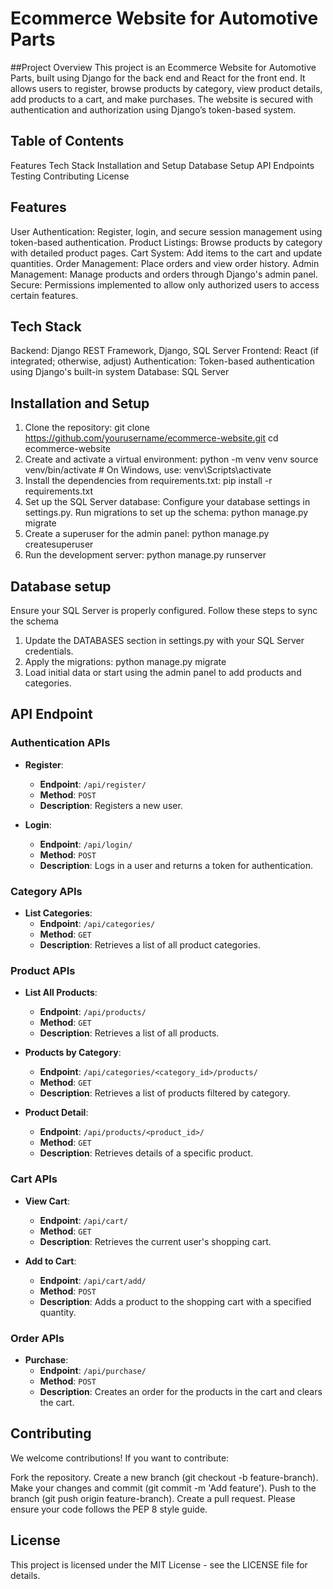 # Ecommerce Website for Automotive Parts
##Project Overview
This project is an Ecommerce Website for Automotive Parts, built using Django for the back end and React for the front end. It allows users to register, browse products by category, view product details, add products to a cart, and make purchases. The website is secured with authentication and authorization using Django’s token-based system.

## Table of Contents
Features
Tech Stack
Installation and Setup
Database Setup
API Endpoints
Testing
Contributing
License

## Features
User Authentication: Register, login, and secure session management using token-based authentication.
Product Listings: Browse products by category with detailed product pages.
Cart System: Add items to the cart and update quantities.
Order Management: Place orders and view order history.
Admin Management: Manage products and orders through Django's admin panel.
Secure: Permissions implemented to allow only authorized users to access certain features.

## Tech Stack
Backend: Django REST Framework, Django, SQL Server
Frontend: React (if integrated; otherwise, adjust)
Authentication: Token-based authentication using Django's built-in system
Database: SQL Server

## Installation and Setup
1) Clone the repository:
  git clone https://github.com/yourusername/ecommerce-website.git
  cd ecommerce-website
2) Create and activate a virtual environment:
  python -m venv venv
  source venv/bin/activate   # On Windows, use: venv\Scripts\activate
3) Install the dependencies from requirements.txt:
  pip install -r requirements.txt
4) Set up the SQL Server database:
  Configure your database settings in settings.py.
  Run migrations to set up the schema:
    python manage.py migrate
5) Create a superuser for the admin panel:
   python manage.py createsuperuser
6) Run the development server:
   python manage.py runserver
## Database setup
Ensure your SQL Server is properly configured. Follow these steps to sync the schema
1) Update the DATABASES section in settings.py with your SQL Server credentials.
2) Apply the migrations:
   python manage.py migrate
3) Load initial data or start using the admin panel to add products and categories.

## API Endpoint
### Authentication APIs
- **Register**:  
  - **Endpoint**: `/api/register/`  
  - **Method**: `POST`  
  - **Description**: Registers a new user.

- **Login**:  
  - **Endpoint**: `/api/login/`  
  - **Method**: `POST`  
  - **Description**: Logs in a user and returns a token for authentication.

### Category APIs
- **List Categories**:  
  - **Endpoint**: `/api/categories/`  
  - **Method**: `GET`  
  - **Description**: Retrieves a list of all product categories.

### Product APIs
- **List All Products**:  
  - **Endpoint**: `/api/products/`  
  - **Method**: `GET`  
  - **Description**: Retrieves a list of all products.

- **Products by Category**:  
  - **Endpoint**: `/api/categories/<category_id>/products/`  
  - **Method**: `GET`  
  - **Description**: Retrieves a list of products filtered by category.

- **Product Detail**:  
  - **Endpoint**: `/api/products/<product_id>/`  
  - **Method**: `GET`  
  - **Description**: Retrieves details of a specific product.

### Cart APIs
- **View Cart**:  
  - **Endpoint**: `/api/cart/`  
  - **Method**: `GET`  
  - **Description**: Retrieves the current user's shopping cart.

- **Add to Cart**:  
  - **Endpoint**: `/api/cart/add/`  
  - **Method**: `POST`  
  - **Description**: Adds a product to the shopping cart with a specified quantity.

### Order APIs
- **Purchase**:  
  - **Endpoint**: `/api/purchase/`  
  - **Method**: `POST`  
  - **Description**: Creates an order for the products in the cart and clears the cart.
## Contributing
We welcome contributions! If you want to contribute:

Fork the repository.
Create a new branch (git checkout -b feature-branch).
Make your changes and commit (git commit -m 'Add feature').
Push to the branch (git push origin feature-branch).
Create a pull request.
Please ensure your code follows the PEP 8 style guide.

## License
This project is licensed under the MIT License - see the LICENSE file for details.
